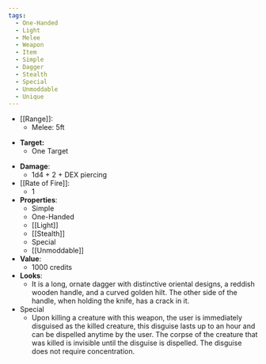 ```yaml
---
tags:
  - One-Handed
  - Light
  - Melee
  - Weapon
  - Item
  - Simple
  - Dagger
  - Stealth
  - Special
  - Unmoddable
  - Unique
---
```

* [[Range]]:
	* Melee: 5ft
- **Target:**
	- One Target
* __Damage__:
	* 1d4 + 2 + DEX piercing
* [[Rate of Fire]]:
	* 1
* __Properties__:
	* Simple
	* One-Handed
	* [[Light]]
	* [[Stealth]]
	* Special
	* [[Unmoddable]]
* **Value**:
	* 1000 credits
* **Looks**:
	* It is a long, ornate dagger with distinctive oriental designs, a reddish wooden handle, and a curved golden hilt. The other side of the handle, when holding the knife, has a crack in it.
* Special
	* Upon killing a creature with this weapon, the user is immediately disguised as the killed creature, this disguise lasts up to an hour and can be dispelled anytime by the user. The corpse of the creature that was killed is invisible until the disguise is dispelled. The disguise does not require concentration. 
